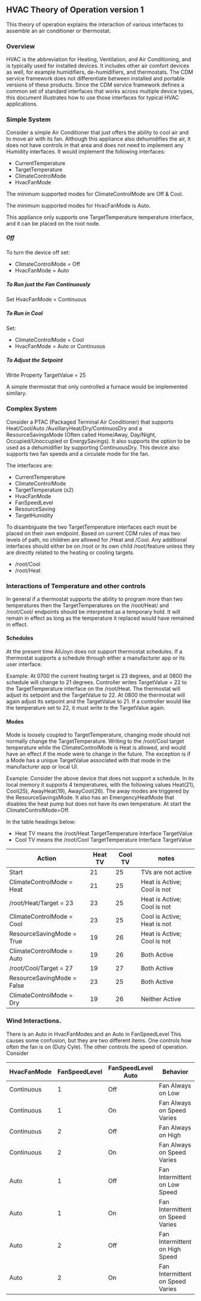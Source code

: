 ## HVAC Theory of Operation version 1

This theory of operation explains the interaction of various interfaces to 
assemble an air conditioner or thermostat.


### Overview

HVAC is the abbreviation for Heating, Ventilation, and Air Conditioning, and is
typically used for installed devices.  It includes other air comfort devices as
well, for example humidifiers, de-humidifiers, and thermostats.  The CDM service 
framework does not differentiate between installed and portable versions of 
these products. Since the CDM service framework defines a common set of standard 
interfaces that works across multiple device types, this document illustrates how 
to use those interfaces for typical HVAC applications.

### Simple System

Consider a simple Air Conditioner that just offers the ability to cool air and 
to move air with its fan.  Although this appliance also dehumidifies the air, 
it does not have controls in that area and does not need to implement any 
Humidity interfaces. It would implement the following interfaces:

- CurrentTemperature
- TargetTemperature
- ClimateControlMode
- HvacFanMode 

The minimum supported modes for ClimateControlMode are Off & Cool.

The minimum supported modes for HvacFanMode is Auto. 

This appliance only supports one TargetTemperature temperature interface, and it 
can be placed on the root node.

##### Off
To turn the device off set:
- ClimateControlMode = Off
- HvacFanMode = Auto

##### To Run just the Fan Continuously
Set HvacFanMode = Continuous

##### To Run in Cool
Set:
- ClimateControlMode = Cool
- HvacFanMode = Auto or Continuous

##### To Adjust the Setpoint
Write Property TargetValue = 25

A simple thermostat that only controlled a furnace would be implemented similary.

### Complex System

Consider a PTAC (Packaged Terminal Air Conditioner) that supports Heat/Cool/Auto
/AuxillaryHeat/Dry/ContinuosDry and a ResourceSavingsMode (Often called 
Home/Away, Day/Night, Occupied/Unoccupied or EnergySavings).   It also supports 
the option to be used as a dehumidifier by supporting ContinuousDry. This device 
also supports two fan speeds and a circulate mode for the fan.

The interfaces are:

- CurrentTemperature
- ClimateControlMode
- TargetTemperature (x2)
- HvacFanMode
- FanSpeedLevel
- ResourceSaving
- TargetHumidity

To disambiguate the two TargetTemperature interfaces each must be placed on 
their own endpoint.  Based on current CDM rules of max two levels of path,
no children are allowed  for /Heat and /Cool.  Any additional interfaces should 
either be on /root or its own child /root/feature unless they are directly 
related to the heating or cooling targets.
- /root/Cool
- /root/Heat

###  Interactions of Temperature and other controls
In general if a thermostat supports the ability to program more than two 
temperatures then the TargetTemperatures on the /root/Heat/ and /root/Cool/
endpoints should be interpreted as a temporary hold.  It will remain in effect 
as long as the temperature it replaced would have remained in effect.

#### Schedules
At the present time AllJoyn does not support thermostat schedules.  If a 
thermostat supports a schedule through either a manufacturer app or its user
interface.

Example:  At 0700 the current heating target is 23 degrees, and at 0800 the 
schedule will change to 21 degrees.  Controller writes TargetValue = 22 to the 
TargetTemperature interface on the /root/Heat.  The thermostat will adjust its 
setpoint and the TargetValue to 22.  At 0800 the thermostat will again adjust its
setpoint and the TargetValue to 21.  If a controller would like the temperature
set to 22, it must write to the TargetValue again.

#### Modes 
Mode is loosely coupled to TargetTemperature, changing mode should not normally
change the TargetTemperature.  Writing to the /root/Cool target temperature
while the ClimateControlMode is Heat is allowed, and would have an effect if the 
mode were to change in the future.
The exception is if a Mode has a unique TargetValue associated with that mode in 
the manufacturer app or local UI.

Example:
Consider the above device that does not support a schedule.  In its local 
memory it supports 4 temperatures, with the following values Heat(21), Cool(25),
AwayHeat(19), AwayCool(26).  The away modes are triggered by the 
ResourceSavingsMode.  It also has an EmergencyHeatMode that disables the heat 
pump but does not have its own temperature. At start the ClimateControlMode=Off.  


In the table headings below:
- Heat TV  means the /root/Heat TargetTemperature Interface TargetValue
- Cool TV  means the /root/Cool TargetTemperature Interface TargetValue

| Action                    | Heat TV | Cool TV | notes                        |
|---------------------------|---------|---------|------------------------------|
| Start                     |  21     | 25      |TVs are not active            |
| ClimateControlMode = Heat |  21     | 25      | Heat is Active; Cool is not  |
| /root/Heat/Target = 23    |  23     | 25      | Heat is Active; Cool is not  |
| ClimateControlMode = Cool |  23     | 25      | Cool is Active; Heat is not  |
| ResourceSavingMode = True |  19     | 26      | Heat is Active; Cool is not  |
| ClimateControlMode = Auto |  19     | 26      | Both Active                  |
| /root/Cool/Target = 27    |  19     | 27      | Both Active                  |
| ResourceSavingMode = False|  23     | 25      | Both Active                  |
| ClimateControlMode = Dry  |  19     | 26      | Neither Active               |


### Wind Interactions.

There is an Auto in HvacFanModes and an Auto in FanSpeedLevel
This causes some confusion, but they are two different items.  One controls how
often the fan is on (Duty Cyle).  The other controls the speed of operation.
Consider 

|  HvacFanMode | FanSpeedLevel | FanSpeedLevel Auto | Behavior         |
|--------------|--------------|-------------------|------------------|
| Continuous   |   1          |   Off             | Fan Always on Low |
| Continuous   |   1          |   On              | Fan Always on Speed Varies |
| Continuous   |   2          |   Off             | Fan Always on High |
| Continuous   |   2          |   On              | Fan Always on Speed Varies |
| Auto         |   1          |   Off             | Fan Intermittent on Low Speed |
| Auto         |   1          |   On              | Fan Intermittent on Speed Varies |
| Auto         |   2          |   Off             | Fan Intermittent on High Speed |
| Auto         |   2          |   On              | Fan Intermittent on Speed Varies |
